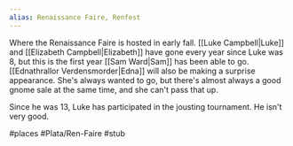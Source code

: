```yaml
---
alias: Renaissance Faire, Renfest
---
```

Where the Renaissance Faire is hosted in early fall. [[Luke Campbell|Luke]] and [[Elizabeth Campbell|Elizabeth]] have gone every year since Luke was 8, but this is the first year [[Sam Ward|Sam]] has been able to go. [[Ednathrallor Verdensmorder|Edna]] will also be making a surprise appearance. She's always wanted to go, but there's almost always a good gnome sale at the same time, and she can't pass that up.

Since he was 13, Luke has participated in the jousting tournament. He isn't very good.

#places #Plata/Ren-Faire #stub 